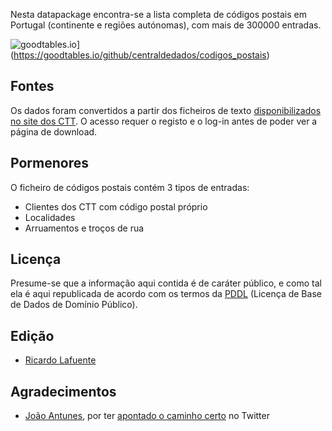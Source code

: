 Nesta datapackage encontra-se a lista completa de códigos postais em Portugal
(continente e regiões autónomas), com mais de 300000 entradas.

![goodtables.io](https://goodtables.io/badge/github/centraldedados/codigos_postais.svg)](https://goodtables.io/github/centraldedados/codigos_postais)

Fontes
------

Os dados foram convertidos a partir dos ficheiros de texto [disponibilizados no
site dos
CTT](https://www.ctt.pt/feapl_2/app/restricted/postalCodeSearch/postalCodeDownloadFiles.jspx).
O acesso requer o registo e o log-in antes de poder ver a página de download.


Pormenores
----------

O ficheiro de códigos postais contém 3 tipos de entradas:

* Clientes dos CTT com código postal próprio
* Localidades
* Arruamentos e troços de rua


Licença
-------

Presume-se que a informação aqui contida é de caráter público, e como tal ela é
aqui republicada de acordo com os termos da
[PDDL](http://opendatacommons.org/licenses/pddl/) (Licença de Base de Dados de
Domínio Público).


Edição
------

  * [Ricardo Lafuente](http://twitter.com/rlaf)


Agradecimentos
--------------

  * [João Antunes](http://twitter.com/joao), por ter [apontado o caminho
    certo](https://twitter.com/joao/status/572809514388471809) no Twitter

